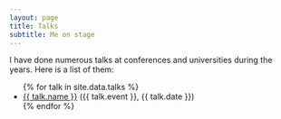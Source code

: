 ```yaml
---
layout: page
title: Talks
subtitle: Me on stage
---
```


I have done numerous talks at conferences and universities during the years. Here is a list of them:

<ul>
{% for talk in site.data.talks %}
  <li>
    <a href="{{ talk.url }}">{{ talk.name }}</a> ({{ talk.event }}, {{ talk.date }})
  </li>
{% endfor %}
</ul>
